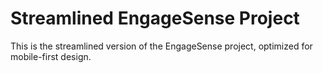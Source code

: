 # Streamlined EngageSense Project
This is the streamlined version of the EngageSense project, optimized for mobile-first design.
